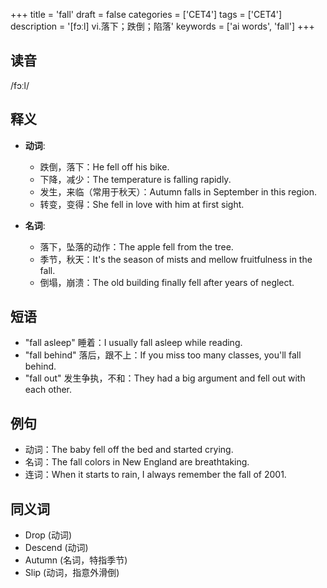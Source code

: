 +++
title = 'fall'
draft = false
categories = ['CET4']
tags = ['CET4']
description = '[fɔːl] vi.落下；跌倒；陷落'
keywords = ['ai words', 'fall']
+++

## 读音
/fɔːl/

## 释义
- **动词**:
  - 跌倒，落下：He fell off his bike.
  - 下降，减少：The temperature is falling rapidly.
  - 发生，来临（常用于秋天）：Autumn falls in September in this region.
  - 转变，变得：She fell in love with him at first sight.

- **名词**:
  - 落下，坠落的动作：The apple fell from the tree.
  - 季节，秋天：It's the season of mists and mellow fruitfulness in the fall.
  - 倒塌，崩溃：The old building finally fell after years of neglect.

## 短语
- "fall asleep" 睡着：I usually fall asleep while reading.
- "fall behind" 落后，跟不上：If you miss too many classes, you'll fall behind.
- "fall out" 发生争执，不和：They had a big argument and fell out with each other.

## 例句
- 动词：The baby fell off the bed and started crying.
- 名词：The fall colors in New England are breathtaking.
- 连词：When it starts to rain, I always remember the fall of 2001.

## 同义词
- Drop (动词)
- Descend (动词)
- Autumn (名词，特指季节)
- Slip (动词，指意外滑倒)

